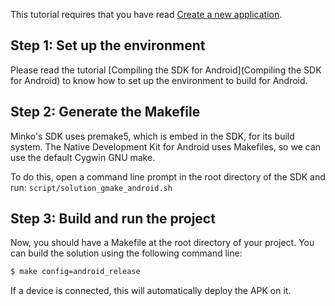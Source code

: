 This tutorial requires that you have read [Create a new application](Create_a_new_application.md).

Step 1: Set up the environment
------------------------------

Please read the tutorial [Compiling the SDK for Android](Compiling the SDK for Android) to know how to set up the environment to build for Android.

Step 2: Generate the Makefile
-----------------------------

Minko's SDK uses premake5, which is embed in the SDK, for its build system. The Native Development Kit for Android uses Makefiles, so we can use the default Cygwin GNU make.

To do this, open a command line prompt in the root directory of the SDK and run: `script/solution_gmake_android.sh`

Step 3: Build and run the project
---------------------------------

Now, you should have a Makefile at the root directory of your project. You can build the solution using the following command line:


```bash
$ make config=android_release 
```


If a device is connected, this will automatically deploy the APK on it.


